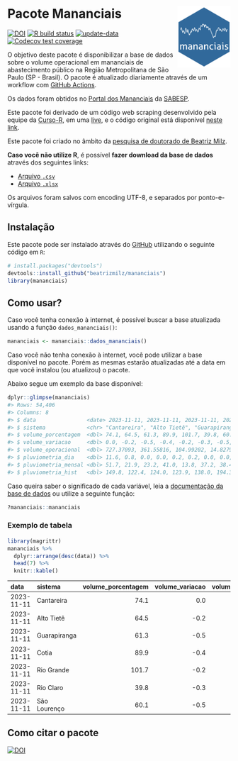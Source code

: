 
<!-- README.md is generated from README.Rmd. Please edit that file -->

# Pacote Mananciais <img src="man/figures/hexlogo.png" align="right" width = "120px"/>

<!-- badges: start -->

[![DOI](https://zenodo.org/badge/DOI/10.5281/zenodo.4733056.svg)](https://doi.org/10.5281/zenodo.4733056)
[![R build
status](https://github.com/beatrizmilz/mananciais/workflows/R-CMD-check/badge.svg)](https://github.com/beatrizmilz/mananciais/actions)
[![update-data](https://github.com/beatrizmilz/mananciais/actions/workflows/2-update_data.yaml/badge.svg)](https://github.com/beatrizmilz/mananciais/actions/workflows/2-update_data.yaml)
[![Codecov test
coverage](https://codecov.io/gh/beatrizmilz/mananciais/branch/master/graph/badge.svg)](https://codecov.io/gh/beatrizmilz/mananciais?branch=master)
<!-- badges: end -->

O objetivo deste pacote é disponibilizar a base de dados sobre o volume
operacional em mananciais de abastecimento público na Região
Metropolitana de São Paulo (SP - Brasil). O pacote é atualizado
diariamente através de um workflow com [GitHub
Actions](https://github.com/beatrizmilz/mananciais/actions).

Os dados foram obtidos no [Portal dos
Mananciais](http://mananciais.sabesp.com.br/Situacao) da
[SABESP](http://site.sabesp.com.br/site/Default.aspx).

Este pacote foi derivado de um código web scraping desenvolvido pela
equipe da [Curso-R](https://www.curso-r.com/), em uma
[live](https://youtu.be/jvZIxrMmOcQ), e o código original está
disponível [neste
link](https://github.com/curso-r/lives/blob/master/drafts/20200730_scraper_sabesp.R).

Este pacote foi criado no âmbito da [pesquisa de doutorado de Beatriz
Milz](https://beatrizmilz.github.io/tese/).

**Caso você não utilize R**, é possível **fazer download da base de
dados** através dos seguintes links:

- [Arquivo
  `.csv`](https://github.com/beatrizmilz/mananciais/raw/master/inst/extdata/mananciais.csv)
- [Arquivo
  `.xlsx`](https://github.com/beatrizmilz/mananciais/blob/master/inst/extdata/mananciais.xlsx?raw=true)

Os arquivos foram salvos com encoding UTF-8, e separados por
ponto-e-vírgula.

## Instalação

Este pacote pode ser instalado através do [GitHub](https://github.com/)
utilizando o seguinte código em `R`:

``` r
# install.packages("devtools")
devtools::install_github("beatrizmilz/mananciais")
library(mananciais)
```

## Como usar?

Caso você tenha conexão à internet, é possível buscar a base atualizada
usando a função `dados_mananciais()`:

``` r
mananciais <- mananciais::dados_mananciais() 
```

Caso você não tenha conexão à internet, você pode utilizar a base
disponível no pacote. Porém as mesmas estarão atualizadas até a data em
que você instalou (ou atualizou) o pacote.

Abaixo segue um exemplo da base disponível:

``` r
dplyr::glimpse(mananciais)
#> Rows: 54,406
#> Columns: 8
#> $ data                <date> 2023-11-11, 2023-11-11, 2023-11-11, 2023-11-11, 2…
#> $ sistema             <chr> "Cantareira", "Alto Tietê", "Guarapiranga", "Cotia…
#> $ volume_porcentagem  <dbl> 74.1, 64.5, 61.3, 89.9, 101.7, 39.8, 60.1, 74.1, 6…
#> $ volume_variacao     <dbl> 0.0, -0.2, -0.5, -0.4, -0.2, -0.3, -0.5, -0.2, -0.…
#> $ volume_operacional  <dbl> 727.37093, 361.55816, 104.99202, 14.82793, 114.100…
#> $ pluviometria_dia    <dbl> 11.6, 0.8, 0.0, 0.0, 0.2, 0.2, 0.0, 0.0, 0.3, 0.0,…
#> $ pluviometria_mensal <dbl> 51.7, 21.9, 23.2, 41.0, 13.8, 37.2, 38.4, 40.1, 21…
#> $ pluviometria_hist   <dbl> 149.8, 122.4, 124.0, 123.9, 138.0, 194.3, 150.4, 1…
```

Caso queira saber o significado de cada variável, leia a [documentação
da base de
dados](https://beatrizmilz.github.io/mananciais/reference/mananciais.html)
ou utilize a seguinte função:

``` r
?mananciais::mananciais
```

### Exemplo de tabela

``` r
library(magrittr)
mananciais %>% 
  dplyr::arrange(desc(data)) %>% 
  head(7) %>%
  knitr::kable()
```

| data       | sistema      | volume_porcentagem | volume_variacao | volume_operacional | pluviometria_dia | pluviometria_mensal | pluviometria_hist |
|:-----------|:-------------|-------------------:|----------------:|-------------------:|-----------------:|--------------------:|------------------:|
| 2023-11-11 | Cantareira   |               74.1 |             0.0 |          727.37093 |             11.6 |                51.7 |             149.8 |
| 2023-11-11 | Alto Tietê   |               64.5 |            -0.2 |          361.55816 |              0.8 |                21.9 |             122.4 |
| 2023-11-11 | Guarapiranga |               61.3 |            -0.5 |          104.99202 |              0.0 |                23.2 |             124.0 |
| 2023-11-11 | Cotia        |               89.9 |            -0.4 |           14.82793 |              0.0 |                41.0 |             123.9 |
| 2023-11-11 | Rio Grande   |              101.7 |            -0.2 |          114.10027 |              0.2 |                13.8 |             138.0 |
| 2023-11-11 | Rio Claro    |               39.8 |            -0.3 |            5.43457 |              0.2 |                37.2 |             194.3 |
| 2023-11-11 | São Lourenço |               60.1 |            -0.5 |           53.35627 |              0.0 |                38.4 |             150.4 |

## Como citar o pacote

[![DOI](https://zenodo.org/badge/DOI/10.5281/zenodo.4733056.svg)](https://doi.org/10.5281/zenodo.4733056)
